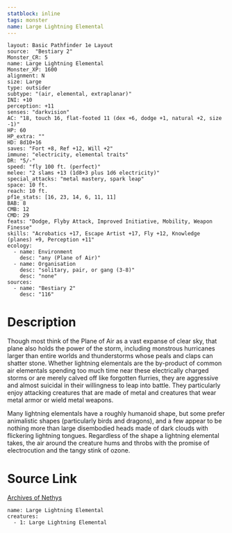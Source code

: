 ```yaml
---
statblock: inline
tags: monster
name: Large Lightning Elemental
---
```

```statblock
layout: Basic Pathfinder 1e Layout
source:  "Bestiary 2"
Monster_CR: 5
name: Large Lightning Elemental
Monster_XP: 1600
alignment: N
size: Large
type: outsider
subtype: "(air, elemental, extraplanar)"
INI: +10
perception: +11
senses: "darkvision"
AC: "18, touch 16, flat-footed 11 (dex +6, dodge +1, natural +2, size -1)"
HP: 60
HP_extra: ""
HD: 8d10+16
saves: "Fort +8, Ref +12, Will +2"
immune: "electricity, elemental traits"
DR: "5/-"
speed: "fly 100 ft. (perfect)"
melee: "2 slams +13 (1d8+3 plus 1d6 electricity)"
special_attacks: "metal mastery, spark leap"
space: 10 ft.
reach: 10 ft.
pf1e_stats: [16, 23, 14, 6, 11, 11]
BAB: 8
CMB: 12
CMD: 29
feats: "Dodge, Flyby Attack, Improved Initiative, Mobility, Weapon Finesse"
skills: "Acrobatics +17, Escape Artist +17, Fly +12, Knowledge (planes) +9, Perception +11"
ecology:
  - name: Environment
    desc: "any (Plane of Air)"
  - name: Organisation
    desc: "solitary, pair, or gang (3-8)"
    desc: "none"
sources:
  - name: "Bestiary 2"
    desc: "116"
```
# Description
Though most think of the Plane of Air as a vast expanse of clear sky, that plane also holds the power of the storm, including monstrous hurricanes larger than entire worlds and thunderstorms whose peals and claps can shatter stone. Whether lightning elementals are the by-product of common air elementals spending too much time near these electrically charged storms or are merely calved off like forgotten flurries, they are aggressive and almost suicidal in their willingness to leap into battle. They particularly enjoy attacking creatures that are made of metal and creatures that wear metal armor or wield metal weapons. 

 Many lightning elementals have a roughly humanoid shape, but some prefer animalistic shapes (particularly birds and dragons), and a few appear to be nothing more than large disembodied heads made of dark clouds with flickering lightning tongues. Regardless of the shape a lightning elemental takes, the air around the creature hums and throbs with the promise of electrocution and the tangy stink of ozone.
# Source Link
[Archives of Nethys](https://aonprd.com/MonsterDisplay.aspx?ItemName=Large%20Lightning%20Elemental)
```encounter-table
name: Large Lightning Elemental
creatures:
  - 1: Large Lightning Elemental
```
